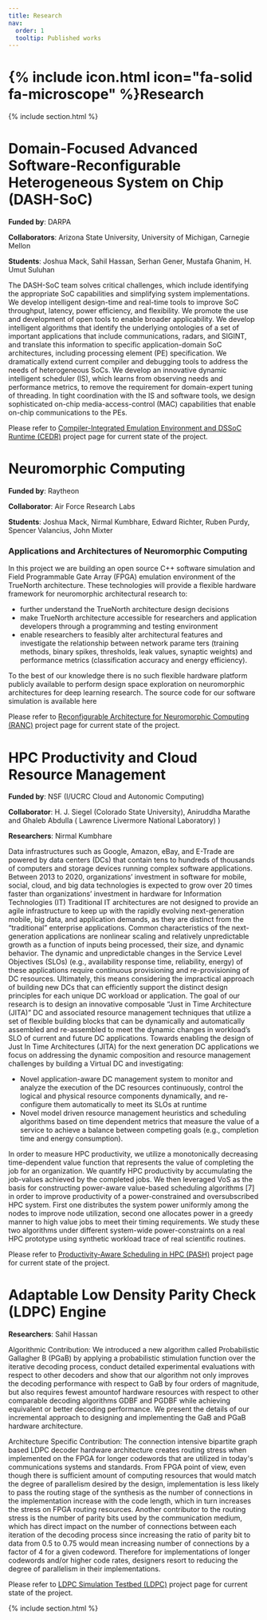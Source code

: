 ```yaml
---
title: Research
nav:
  order: 1
  tooltip: Published works
---
```


# {% include icon.html icon="fa-solid fa-microscope" %}Research

{% include section.html %}

# Domain-Focused Advanced Software-Reconfigurable Heterogeneous System on Chip (DASH-SoC)

**Funded by**: DARPA

**Collaborators**: Arizona State University, University of Michigan, Carnegie Mellon

**Students**: Joshua Mack, Sahil Hassan, Serhan Gener, Mustafa Ghanim, H. Umut Suluhan

The DASH-SoC team solves critical challenges, which include identifying the appropriate SoC capabilities and simplifying system implementations. We develop intelligent design-time and real-time tools to improve SoC throughput, latency, power efficiency, and flexibility. We promote the use and development of open tools to enable broader applicability. We develop intelligent algorithms that identify the underlying ontologies of a set of important applications that include communications, radars, and SIGINT, and translate this information to specific application-domain SoC architectures, including processing element (PE) specification. We dramatically extend current compiler and debugging tools to address the needs of heterogeneous SoCs. We develop an innovative dynamic intelligent scheduler (IS), which learns from observing needs and performance metrics, to remove the requirement for domain-expert tuning of threading. In tight coordination with the IS and software tools, we design sophisticated on-chip media-access-control (MAC) capabilities that enable on-chip communications to the PEs.

Please refer to [Compiler-Integrated Emulation Environment and DSSoC Runtime (CEDR)](../projects/cedr) project page for current state of the project.

# Neuromorphic Computing

**Funded by**: Raytheon

**Collaborator**: Air Force Research Labs

**Students**: Joshua Mack, Nirmal Kumbhare, Edward Richter, Ruben Purdy, Spencer Valancius, John Mixter

### Applications and Architectures of Neuromorphic Computing

In this project we are building an open source C++ software simulation and Field Programmable Gate Array (FPGA) emulation environment of the TrueNorth architecture. These technologies will provide a flexible hardware framework for neuromorphic architectural research to:

- further understand the TrueNorth architecture design decisions
- make TrueNorth architecture accessible for researchers and application developers through a programming and testing environment
- enable researchers to feasibly alter architectural features and investigate the relationship between network parame
ters (training methods, binary spikes, thresholds, leak values, synaptic weights) and performance metrics (classification accuracy and energy efficiency).

To the best of our knowledge there is no such flexible hardware platform publicly available to perform design space exploration on neuromorphic architectures for deep learning research. The source code for our software simulation is available here

Please refer to [Reconfigurable Architecture for Neuromorphic Computing (RANC)](../projects/ranc) project page for current state of the project.

# HPC Productivity and Cloud Resource Management

**Funded by**: NSF (I/UCRC Cloud and Autonomic Computing)

**Collaborator**: H. J. Siegel (Colorado State University), Aniruddha Marathe and Ghaleb Abdulla ( Lawrence Livermore National Laboratory) )

**Researchers**: Nirmal Kumbhare

Data infrastructures such as Google, Amazon, eBay, and E-Trade are powered by data centers (DCs) that contain tens to hundreds of thousands of computers and storage devices running complex software applications. Between 2013 to 2020, organizations’ investment in software for mobile, social, cloud, and big data technologies is expected to grow over 20 times faster than organizations’ investment in hardware for Information Technologies (IT) Traditional IT architectures are not designed to provide an agile infrastructure to keep up with the rapidly evolving next-generation mobile, big data, and application demands, as they are distinct from the “traditional” enterprise applications. Common characteristics of the next-generation applications are nonlinear scaling and relatively unpredictable growth as a function of inputs being processed, their size, and dynamic behavior. The dynamic and unpredictable changes in the Service Level Objectives (SLOs) (e.g., availability response time, reliability, energy) of these applications require continuous provisioning and re-provisioning of DC resources. Ultimately, this means considering the impractical approach of building new DCs that can efficiently support the distinct design principles for each unique DC workload or application. The goal of our research is to design an innovative composable “Just in Time Architecture (JITA)” DC and associated resource management techniques that utilize a set of flexible building blocks that can be dynamically and automatically assembled and re-assembled to meet the dynamic changes in workload’s SLO of current and future DC applications. Towards enabling the design of Just In Time Architectures (JITA) for the next generation DC applications we focus on addressing the dynamic composition and resource management challenges by building a Virtual DC and investigating:

- Novel application-aware DC management system to monitor and analyze the execution of the DC resources continuously, control the logical and physical resource components dynamically, and re-configure them automatically to meet its SLOs at runtime
- Novel model driven resource management heuristics and scheduling algorithms based on time dependent metrics that measure the value of a service to achieve a balance between competing goals (e.g., completion time and energy consumption).

In order to measure HPC productivity, we utilize a monotonically decreasing time-dependent value function that represents the value of completing the job for an organization. We quantify HPC productivity by accumulating the job-values achieved by the completed jobs. We then leveraged VoS as the basis for constructing power-aware value-based scheduling algorithms [7] in order to improve productivity of a power-constrained and oversubscribed HPC system. First one distributes the system power uniformly among the nodes to improve node utilization, second one allocates power in a greedy manner to high value jobs to meet their timing requirements. We study these two algorithms under different system-wide power-constraints on a real HPC prototype using synthetic workload trace of real scientific routines.

Please refer to [Productivity-Aware Scheduling in HPC (PASH)](../projects/pash) project page for current state of the project.

# Adaptable Low Density Parity Check (LDPC) Engine

**Researchers**: Sahil Hassan

Algorithmic Contribution: We introduced a new algorithm called Probabilistic Gallagher B (PGaB) by applying a probabilistic stimulation function over the iterative decoding process, conduct detailed experimental evaluations with respect to other decoders and show that our algorithm not only improves the decoding performance with respect to GaB by four orders of magnitude, but also requires fewest amountof hardware resources with respect to other comparable decoding algorithms GDBF and PGDBF while achieving equivalent or better decoding performance. We present the details of our incremental approach to designing and implementing the GaB and PGaB hardware architecture.

Architecture Specific Contribution: The connection intensive bipartite graph based LDPC decoder hardware architecture creates routing stress when implemented on the FPGA for longer codewords that are utilized in today's communications systems and standards. From FPGA point of view, even though there is sufficient amount of computing resources that would match the degree of parallelism desired by the design, implementation is less likely to pass the routing stage of the synthesis as the number of connections in the implementation increase with the code length, which in turn increases the stress on FPGA routing resources. Another contributor to the routing stress is the number of parity bits used by the communication medium, which has direct impact on the number of connections between each iteration of the decoding process since increasing the ratio of parity bit to data from 0.5 to 0.75 would mean increasing number of connections by a factor of 4 for a given codeword. Therefore for implementations of longer codewords and/or higher code rates, designers resort to reducing the degree of parallelism in their implementations.

Please refer to [LDPC Simulation Testbed (LDPC)](../projects/ldpc) project page for current state of the project.

{% include section.html %}


